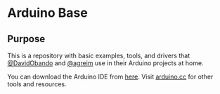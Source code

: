 Arduino Base
============

## Purpose
This is a repository with basic examples, tools, and drivers that [@DavidObando](https://github.com/DavidObando) and [@agreim](https://github.com/agreim) use in their Arduino projects at home.

You can download the Arduino IDE from [here](https://www.arduino.cc/en/Main/Software). Visit [arduino.cc](https://www.arduino.cc/) for other tools and resources.
